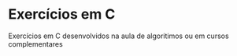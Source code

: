 # Exercícios em C
 Exercícios em C desenvolvidos na aula de algoritimos ou em cursos complementares
